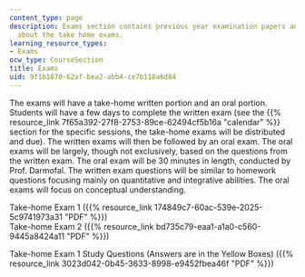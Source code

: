 ```yaml
---
content_type: page
description: Exams section contains previous year examination papers and information
  about the take home exams.
learning_resource_types:
- Exams
ocw_type: CourseSection
title: Exams
uid: 9f1b1870-62af-bea2-abb4-ce7b118a6d84
---
```


The exams will have a take-home written portion and an oral portion. Students will have a few days to complete the written exam (see the {{% resource_link 7f65a392-27f8-2753-89ce-62494cf5b16a "calendar" %}} section for the specific sessions, the take-home exams will be distributed and due). The written exams will then be followed by an oral exam. The oral exams will be largely, though not exclusively, based on the questions from the written exam. The oral exam will be 30 minutes in length, conducted by Prof. Darmofal. The written exam questions will be similar to homework questions focusing mainly on quantitative and integrative abilities. The oral exams will focus on conceptual understanding.

Take-home Exam 1 ({{% resource_link 174849c7-60ac-539e-2025-5c9741973a31 "PDF" %}})  
Take-home Exam 2 ({{% resource_link bd735c79-eaa1-a1a0-c560-9445a8424a11 "PDF" %}})

Take-home Exam 1 Study Questions (Answers are in the Yellow Boxes) ({{% resource_link 3023d042-0b45-3633-8998-e9452fbea46f "PDF" %}})